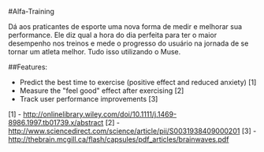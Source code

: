 #Alfa-Training

Dá aos praticantes de esporte uma nova forma de medir e melhorar sua performance. Ele diz qual a hora do dia perfeita para ter o maior desempenho nos treinos e mede o progresso do usuário na jornada de se tornar um atleta melhor. Tudo isso utilizando o Muse.

##Features:
- Predict the best time to exercise (positive effect and reduced anxiety) [1]
- Measure the "feel good" effect after exercising [2]
- Track user performance improvements [3]

[1] - http://onlinelibrary.wiley.com/doi/10.1111/j.1469-8986.1997.tb01739.x/abstract 
[2] - http://www.sciencedirect.com/science/article/pii/S0031938409000201
[3] - http://thebrain.mcgill.ca/flash/capsules/pdf_articles/brainwaves.pdf

